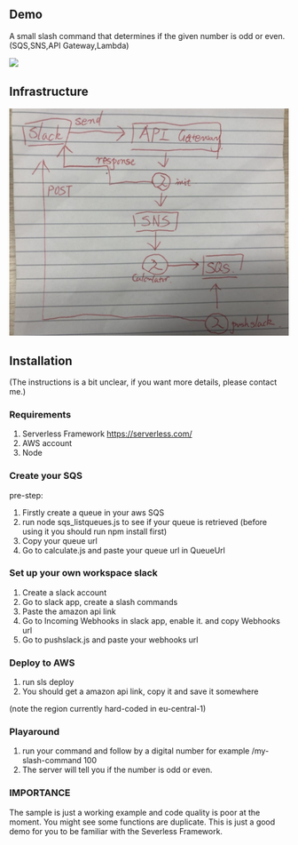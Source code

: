 ## Demo

A small slash command that determines if the given number is odd or even. (SQS,SNS,API Gateway,Lambda)

![](https://github.com/RyanDaDeng/serverless-slack-command/blob/master/demo.gif)

## Infrastructure
![](https://github.com/RyanDaDeng/serverless-slack-command/blob/master/WechatIMG3.jpeg)

## Installation

(The instructions is a bit unclear, if you want more details, please contact me.)

### Requirements
1. Serverless Framework https://serverless.com/
2. AWS account
3. Node

### Create your SQS

pre-step:
1. Firstly create a queue in your aws SQS
2. run node sqs_listqueues.js to see if your queue is retrieved (before using it you should run npm install first)
3. Copy your queue url
4. Go to calculate.js and paste your queue url in QueueUrl

### Set up your own workspace slack

1. Create a slack account
2. Go to slack app, create a slash commands
3. Paste the amazon api link
4. Go to Incoming Webhooks in slack app, enable it. and copy Webhooks url
5. Go to pushslack.js and paste your webhooks url


### Deploy to AWS
1. run sls deploy
2. You should get a amazon api link, copy it and save it somewhere

(note the region currently hard-coded in eu-central-1)

### Playaround
1. run your command and follow by a digital number for example /my-slash-command 100
2. The server will tell you if the number is odd or even.

### IMPORTANCE
The sample is just a working example and code quality is poor at the moment. You might see some functions are duplicate.
This is just a good demo for you to be familiar with the Severless Framework.


